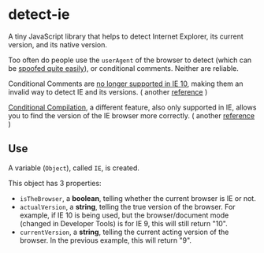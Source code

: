 detect-ie
=========

A tiny JavaScript library that helps to detect Internet Explorer, its current version, and its native version.

Too often do people use the `userAgent` of the browser to detect (which can be [spoofed quite easily](http://www.howtogeek.com/113439/how-to-change-your-browsers-user-agent-without-installing-any-extensions/)), or conditional comments. Neither are reliable.

Conditional Comments are [no longer supported in IE 10](http://msdn.microsoft.com/en-us/library/ie/hh801214\(v%3Dvs.85\).aspx), making them an invalid way to detect IE and its versions. ( another [reference](http://www.sitepoint.com/microsoft-drop-ie10-conditional-comments/) )

[Conditional Compilation](http://msdn.microsoft.com/en-us/library/7kx09ct1\(v%3Dvs.80\).aspx), a different feature, also only supported in IE, allows you to find the version of the IE browser more correctly. ( another [reference](http://www.javascriptkit.com/javatutors/conditionalcompile.shtml) )

Use
---

A variable (`Object`), called `IE`, is created.

This object has 3 properties:

 - `isTheBrowser`, a **boolean**, telling whether the current browser is IE or not.
 - `actualVersion`, a **string**, telling the true version of the browser. For example, if IE 10 is being used, but the browser/document mode (changed in Developer Tools) is for IE 9, this will still return "10".
 - `currentVersion`, a **string**, telling the current acting version of the browser. In the previous example, this will return "9".
